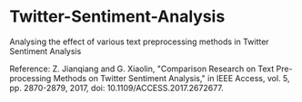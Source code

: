 # Twitter-Sentiment-Analysis
Analysing the effect of various text preprocessing methods in Twitter Sentiment Analysis

Reference:
Z. Jianqiang and G. Xiaolin, "Comparison Research on Text Pre-processing Methods on Twitter Sentiment Analysis," in IEEE Access, vol. 5, pp. 2870-2879, 2017, doi: 10.1109/ACCESS.2017.2672677.
